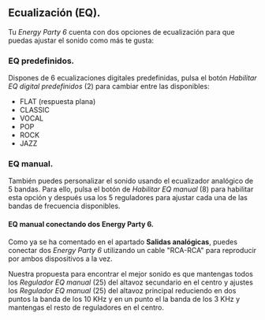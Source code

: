 ## Ecualización (EQ).

Tu *Energy Party 6* cuenta con dos opciones de ecualización para que puedas ajustar el sonido como más te gusta:

### EQ predefinidos.
Dispones de 6 ecualizaciones digitales predefinidas, pulsa el botón *Habilitar EQ digital predefinidos* (2) para cambiar entre las disponibles:
- FLAT (respuesta plana)
- CLASSIC
- VOCAL
- POP
- ROCK
- JAZZ

### EQ manual.
También puedes personalizar el sonido usando el ecualizador analógico de 5 bandas. Para ello, pulsa el botón de *Habilitar EQ manual* (8) para habilitar esta opción y después usa los 5 reguladores para  ajustar cada una de las bandas de frecuencia disponibles.

#### EQ manual conectando dos Energy Party 6.
Como ya se ha comentado en el apartado **Salidas analógicas**, puedes conectar dos *Energy Party 6* utilizando un cable "RCA-RCA" para reproducir por ambos dispositivos a la vez.

Nuestra propuesta para encontrar el mejor sonido es que mantengas todos los *Regulador EQ manual* (25) del altavoz secundario en el centro y ajustes los *Regulador EQ manual* (25) del altavoz principal reduciendo en dos puntos la banda de los 10 KHz y en un punto el la banda de los 3 KHz y mantengas el resto de reguladores en el centro.


